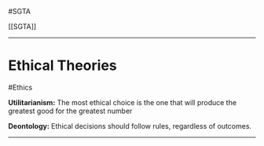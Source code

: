 #SGTA 

[[SGTA]]

---
# Ethical Theories
#Ethics 

**Utilitarianism:** The most ethical choice is the one that will produce the greatest good for the greatest number

**Deontology:** Ethical decisions should follow rules, regardless of outcomes.

---
